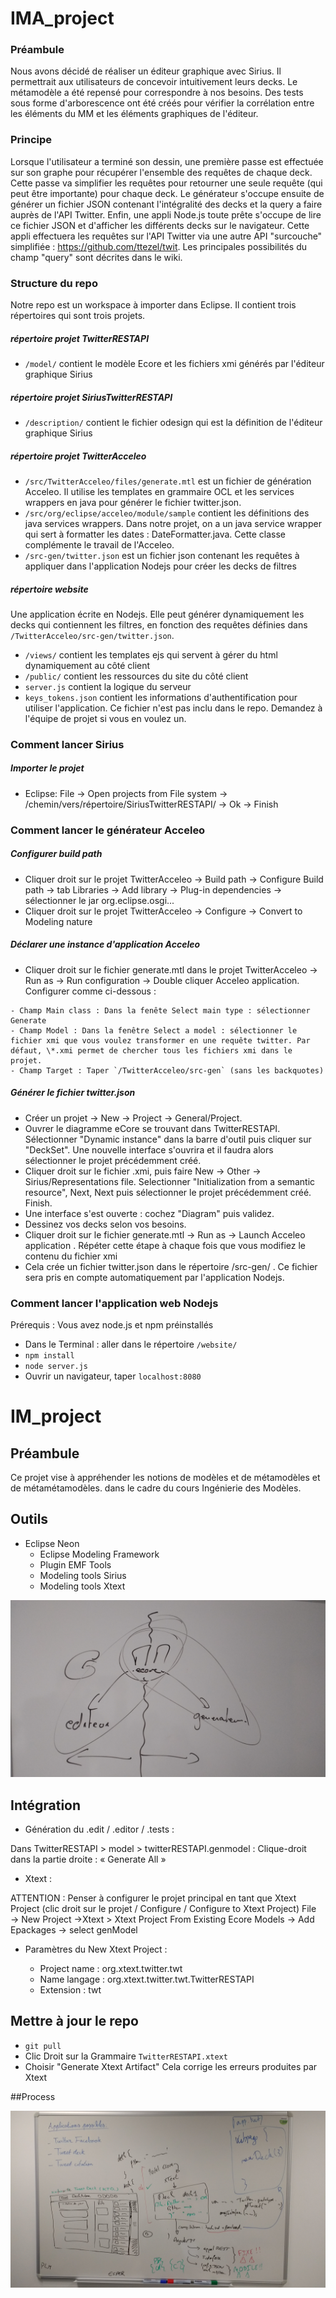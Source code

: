 # IMA_project

### Préambule
Nous avons décidé de réaliser un éditeur graphique avec Sirius. Il permettrait aux utilisateurs de concevoir intuitivement leurs decks. 
Le métamodèle a été repensé pour correspondre à nos besoins. Des tests sous forme d'arborescence ont été créés pour vérifier la corrélation entre les éléments du MM et les éléments graphiques de l'éditeur.

### Principe
Lorsque l'utilisateur a terminé son dessin, une première passe est effectuée sur son graphe pour récupérer l'ensemble des requêtes de chaque deck. Cette passe va simplifier les requêtes pour retourner une seule requête (qui peut être importante) pour chaque deck. Le générateur s'occupe ensuite de générer un fichier JSON contenant l'intégralité des decks et la query a faire auprès de l'API Twitter. Enfin, une appli Node.js toute prête s'occupe de lire ce fichier JSON et d'afficher les différents decks sur le navigateur. Cette appli effectuera les requêtes sur l'API Twitter via une autre API "surcouche" simplifiée : https://github.com/ttezel/twit. Les principales possibilités du champ "query" sont décrites dans le wiki.

### Structure du repo
Notre repo est un workspace à importer dans Eclipse. Il contient trois répertoires qui sont trois projets.

##### répertoire projet TwitterRESTAPI
- `/model/` contient le modèle Ecore et les fichiers xmi générés par l'éditeur graphique Sirius

##### répertoire projet SiriusTwitterRESTAPI
- `/description/` contient le fichier odesign qui est la définition de l'éditeur graphique Sirius  

##### répertoire projet TwitterAcceleo
- `/src/TwitterAcceleo/files/generate.mtl` est un fichier de génération Acceleo. Il utilise les templates en grammaire OCL et les services wrappers en java pour générer le fichier twitter.json.
- `/src/org/eclipse/acceleo/module/sample` contient les définitions des java services wrappers. Dans notre projet, on a un java service wrapper qui sert à formatter les dates : DateFormatter.java. Cette classe complémente le travail de l'Acceleo.
- `/src-gen/twitter.json` est un fichier json contenant les requêtes à appliquer dans l'application Nodejs pour créer les decks de filtres

##### répertoire website
Une application écrite en Nodejs. Elle peut générer dynamiquement les decks qui contiennent les filtres, en fonction des requêtes définies dans `/TwitterAcceleo/src-gen/twitter.json`.
- `/views/` contient les templates ejs qui servent à gérer du html dynamiquement au côté client
- `/public/` contient les ressources du site du côté client
- `server.js` contient la logique du serveur
- `keys_tokens.json` contient les informations d'authentification pour utiliser l'application. Ce fichier n'est pas inclu dans le repo. Demandez à l'équipe de projet si vous en voulez un.

### Comment lancer Sirius
##### Importer le projet
- Eclipse: File -> Open projects from File system -> /chemin/vers/répertoire/SiriusTwitterRESTAPI/ -> Ok -> Finish

### Comment lancer le générateur Acceleo

##### Configurer build path
- Cliquer droit sur le projet TwitterAcceleo -> Build path -> Configure Build path -> tab Libraries -> Add library -> Plug-in dependencies -> sélectionner le jar org.eclipse.osgi...
- Cliquer droit sur le projet TwitterAcceleo -> Configure -> Convert to Modeling nature

##### Déclarer une instance d'application Acceleo
- Cliquer droit sur le fichier generate.mtl dans le projet TwitterAcceleo -> Run as -> Run configuration -> Double cliquer Acceleo application. Configurer comme ci-dessous :
```
- Champ Main class : Dans la fenête Select main type : sélectionner Generate
- Champ Model : Dans la fenêtre Select a model : sélectionner le fichier xmi que vous voulez transformer en une requête twitter. Par défaut, \*.xmi permet de chercher tous les fichiers xmi dans le projet.
- Champ Target : Taper `/TwitterAcceleo/src-gen` (sans les backquotes)
```

##### Générer le fichier twitter.json
- Créer un projet -> New -> Project -> General/Project. 
- Ouvrer le diagramme eCore se trouvant dans TwitterRESTAPI. Sélectionner "Dynamic instance" dans la barre d'outil puis cliquer sur "DeckSet". Une nouvelle interface s'ouvrira et il faudra alors sélectionner le projet précédemment créé.
- Cliquer droit sur le fichier .xmi, puis faire New -> Other -> Sirius/Representations file. Selectionner "Initialization from a semantic resource", Next, Next puis sélectionner le projet précédemment créé. Finish.
- Une interface s'est ouverte : cochez "Diagram" puis validez.
- Dessinez vos decks selon vos besoins.
- Cliquer droit sur le fichier generate.mtl -> Run as -> Launch Acceleo application . Répéter cette étape à chaque fois que vous modifiez le contenu du fichier xmi
- Cela crée un fichier twitter.json dans le répertoire /src-gen/ . Ce fichier sera pris en compte automatiquement par l'application Nodejs.

### Comment lancer l'application web Nodejs
Prérequis : Vous avez node.js et npm préinstallés
- Dans le Terminal : aller dans le répertoire `/website/`
- `npm install`
- `node server.js`
- Ouvrir un navigateur, taper `localhost:8080`

# IM_project

## Préambule
Ce projet vise à appréhender les notions de modèles et de métamodèles et de métamétamodèles. dans le cadre du cours Ingénierie des Modèles. 

## Outils
- Eclipse Neon 
  - Eclipse Modeling Framework
  - Plugin EMF Tools
  - Modeling tools Sirius
  - Modeling tools Xtext
  
![archi](https://github.com/Kribouille/IM_project/blob/master/archi.jpg)

## Intégration

- Génération du .edit / .editor / .tests :

Dans TwitterRESTAPI > model > twitterRESTAPI.genmodel :
Clique-droit dans la partie droite : « Generate All »

- Xtext :

ATTENTION : Penser à configurer le projet principal en tant que Xtext Project (clic droit sur le projet / Configure / Configure to Xtext Project)
File → New Project →Xtext > Xtext Project From Existing Ecore Models → Add Epackages → select genModel

- Paramètres du New Xtext Project :

  - Project name : org.xtext.twitter.twt
  - Name langage : org.xtext.twitter.twt.TwitterRESTAPI
  - Extension : twt
  
## Mettre à jour le repo
- `git pull`
- Clic Droit sur la Grammaire `TwitterRESTAPI.xtext`
- Choisir "Generate Xtext Artifact"
Cela corrige les erreurs produites par Xtext
  
##Process
  
  ![process](https://github.com/Kribouille/IM_project/blob/master/process.jpg)


